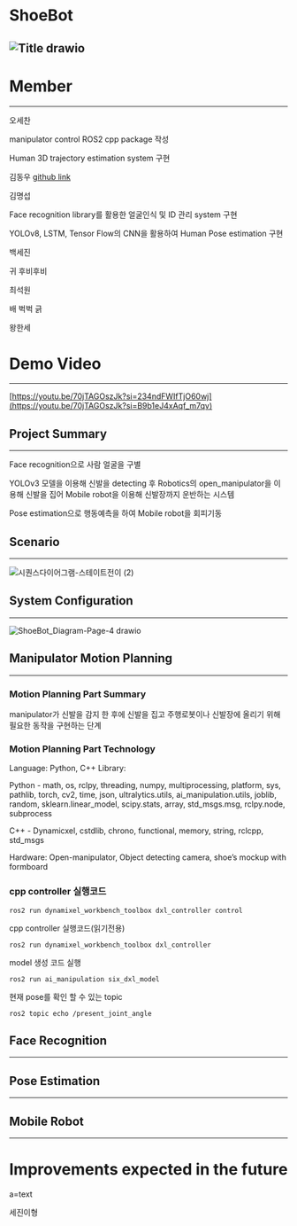 # ShoeBot
![Title drawio](https://github.com/addinedu-ros-2nd/robot-repo-2/assets/140477778/86723d3a-4c09-41ea-a812-f5b6df4cb52a)
-----------
# Member
-----
오세찬

manipulator control ROS2 cpp package 작성

Human 3D trajectory estimation system 구현

김동우 [github link](https://github.com/DongUKim)

김명섭

Face recognition library를 활용한 얼굴인식 및 ID 관리 system 구현

YOLOv8, LSTM, Tensor Flow의 CNN을 활용하여 Human Pose estimation 구현

백세진

귀 후비후비

최석원

배 벅벅 긁



왕한세


# Demo Video
----

[https://youtu.be/70jTAGOszJk?si=234ndFWIfTjO60wj](https://youtu.be/70jTAGOszJk?si=B9b1eJ4xAqf_m7qv)


## Project Summary
----
Face recognition으로 사람 얼굴을 구별

YOLOv3 모델을 이용해 신발을 detecting 후 Robotics의 open_manipulator을 이용해 신발을 집어 Mobile robot을 이용해 신발장까지 운반하는 시스템

Pose estimation으로 행동예측을 하여 Mobile robot을 회피기동
## Scenario
----
![시퀀스다이어그램-스테이트전이 (2)](https://github.com/addinedu-ros-2nd/robot-repo-2/assets/140477778/5a99e0b4-a979-45f4-9dea-5e57a060ab19)
## System Configuration
----
![ShoeBot_Diagram-Page-4 drawio](https://github.com/addinedu-ros-2nd/robot-repo-2/assets/140477778/f5ffd09c-155c-4951-af13-9e8d26a2af4c)
## Manipulator Motion Planning
----
### Motion Planning Part Summary
manipulator가 신발을 감지 한 후에 신발을 집고 주행로봇이나 신발장에 올리기 위해 필요한 동작을 구현하는 단계

### Motion Planning Part Technology
Language: Python, C++
Library:

Python - math, os, rclpy, threading, numpy, multiprocessing, platform, sys, pathlib, torch, cv2, time, json, ultralytics.utils, ai_manipulation.utils, joblib, random, sklearn.linear_model, scipy.stats, array, std_msgs.msg, rclpy.node, subprocess

C++ - Dynamicxel, cstdlib, chrono, functional, memory, string, rclcpp, std_msgs

Hardware:
Open-manipulator, Object detecting camera, shoe’s mockup with formboard

### cpp controller 실행코드
```
ros2 run dynamixel_workbench_toolbox dxl_controller control
```

cpp controller 실행코드(읽기전용)
```
ros2 run dynamixel_workbench_toolbox dxl_controller
```

model 생성 코드 실행
```
ros2 run ai_manipulation six_dxl_model
```

현재 pose를 확인 할 수 있는 topic
```
ros2 topic echo /present_joint_angle
```


## Face Recognition
----

## Pose Estimation
----

## Mobile Robot
-----
# Improvements expected in the future
a=text

세진이형
